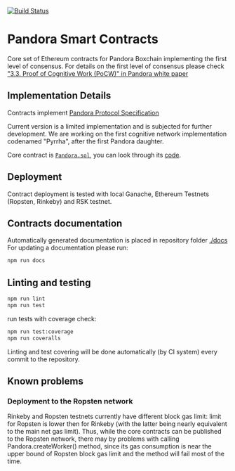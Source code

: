 [![Build Status](https://travis-ci.org/pandoraboxchain/pyrrha-consensus.svg?branch=master)](https://travis-ci.org/pandoraboxchain/pyrrha-consensus)  

# Pandora Smart Contracts

Core set of Ethereum contracts for Pandora Boxchain implementing the first level of consensus. 
For details on the first level of consensus please check 
["3.3. Proof of Cognitive Work (PoCW)" in Pandora white paper](https://steemit.com/cryptocurrency/%40pandoraboxchain/world-decentralized-ai-on-blockchain-with-cognitive-mining-and-open-markets-for-data-and-algorithms-pandora-boxchain)

## Implementation Details
Contracts implement [Pandora Protocol Specification](https://github.com/pandoraboxchain/techspecs/wiki)

Current version is a limited implementation and is subjected for further development. We are working on the first
cognitive network implementation codenamed "Pyrrha", after the first Pandora daughter.

Core contract is [`Pandora.sol`](contracts/pandora/Pandora.sol), you can look through its [code](contracts/pandora/Pandora.sol).

## Deployment
Contract deployment is tested with local Ganache, Ethereum Testnets (Ropsten, Rinkeby) and RSK testnet.  

## Contracts documentation
Automatically generated documentation is placed in repository folder [./docs](https://github.com/pandoraboxchain/pyrrha-consensus/tree/master/docs)
For updating a documentation please run:
```sh
npm run docs
```

## Linting and testing
```sh
npm run lint
npm run test
```
run tests with coverage check:  
```sh
npm run test:coverage
npm run coveralls
```  
Linting and test covering will be done automatically (by CI system) every commit to the repository.

## Known problems
### Deployment to the Ropsten network

Rinkeby and Ropsten testnets currently have different block gas limit: limit for Ropsten is lower then for Rinkeby (with the latter being nearly equivalent to the main net gas limit). Thus, while the core contracts can be published to the Ropsten network, there may by problems with calling Pandora.createWorker() method, since its gas consumption is near the upper bound of Ropsten block gas limit and the method will fail most of the time.

